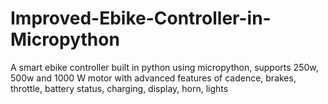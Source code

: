 # Improved-Ebike-Controller-in-Micropython
A smart ebike controller built in python using micropython, supports 250w, 500w and 1000 W motor with advanced features of cadence, brakes, throttle, battery status, charging, display, horn, lights
